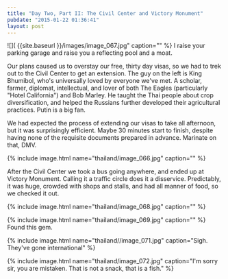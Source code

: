 ```yaml
---
title: "Day Two, Part II: The Civil Center and Victory Monument"
pubdate: "2015-01-22 01:36:41"
layout: post
---
```

![]( {{site.baseurl }}/images/image_067.jpg" caption="" %}
I raise your parking garage and raise you a reflecting pool and a moat.

Our plans caused us to overstay our free, thirty day visas, so we had to trek out to the Civil Center to get an extension. The guy on the left is King Bhumibol, who's universally loved by everyone we've met. A scholar, farmer, diplomat, intellectual, and lover of both The Eagles (particularly "Hotel California") and Bob Marley. He taught the Thai people about crop diversification, and helped the Russians further developed their agricultural practices. Putin is a big fan.

We had expected the process of extending our visas to take all afternoon, but it was surprisingly efficient. Maybe 30 minutes start to finish, despite having none of the requisite documents prepared in advance. Marinate on that, DMV.

{% include image.html name="thailand/image_066.jpg" caption="" %}

After the Civil Center we took a bus going anywhere, and ended up at Victory Monument. Calling it a traffic circle does it a disservice. Predictably, it was huge, crowded with shops and stalls, and had all manner of food, so we checked it out.

{% include image.html name="thailand/image_068.jpg" caption="" %}

{% include image.html name="thailand/image_069.jpg" caption="" %}
Found this gem.

{% include image.html name="thailand//image_071.jpg" caption="Sigh. They've gone international" %}

{% include image.html name="thailand/image_072.jpg" caption="I'm sorry sir, you are mistaken. That is not a snack, that is a fish." %}